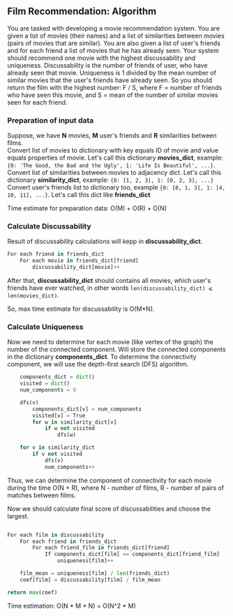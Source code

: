 ## Film Recommendation: Algorithm
You are tasked with developing a movie recommendation system. You are given a list of movies (their names) and a list of similarities between movies (pairs of movies that are similar). You are also given a list of user's friends and for each friend a list of movies that he has already seen. Your system should recommend one movie with the highest discussability and uniqueness. Discussability is the number of friends of user, who have already seen that movie. Uniqueness is 1 divided by the mean number of similar movies that the user's friends have already seen. So you should return the film with the highest number: F / S, where F = number of friends who have seen this movie, and S = mean of the number of similar movies seen for each friend.

### Preparation of input data
Suppose, we have __N__ movies, __M__ user's friends and __R__ similarities between films.  
Convert list of movies to dictionary with key equals ID of movie and value equals properties of movie. Let's call this dictionary __movies_dict__, example: `{0: 'The Good, the Bad and the Ugly', 1: 'Life Is Beautiful', ...}`.  
Convert list of similarities between movies to adjacency dict. Let's call this dictionary __similarity_dict__, example: `{0: [1, 2, 3], 1: [0, 2, 3], ...}`  
Convert user's friends list to dictionary too, example `{0: [0, 1, 3], 1: [4, 10, 11], ...}`. Let's call this dict like __friends_dict__  
  
  Time estimate for preparation data: O(M) + O(R) + O(N)

### Calculate Discussability
Result of discussability calculations will kepp in __discussability_dict__. 

```python
For each friend in friends_dict
    For each movie in friends_dict[friend]
        discussability_dict[movie]++
```
After that, __discussability_dict__ should contains all movies, which user's friends have ever watched, in other words `len(discussability_dict) ⩽ len(movies_dict)`.  
  
So, max time estimate for discussability is O(M*N).  

### Calculate Uniqueness
Now we need to determine for each movie (like vertex of the graph) the number of the connected component. Will store the connected components in the dictionary __components_dict__. To determine the connectivity component, we will use the depth-first search (DFS) algorithm.  
```python
    components_dict = dict()
    visited = dict()
    num_components = 0

    dfs(v)
        components_dict[v] = num_components
        visited[v] = True
        for w in similarity_dict[v]
            if w not visited
                dfs(w)

    for v in similarity_dict
        if v not visited
            dfs(v)
            num_components++
```
Thus, we can determine the component of connectivity for each movie during the time O(N + R), where N - number of films, R - number of pairs of matches between films.  
  
Now we should calculate final score of discussabilities and choose the largest.  
  
```python

For each film in discussability
    For each friend in friends_dict
        For each friend_film in friends_dict[friend]
            If components_dict[film] == components_dict[friend_film]
                uniqueness[film]++

    film_mean = uniqueness[film] / len(friends_dict)
    coef[film] = discussability[film] / film_mean

return max(coef)
```
  
Time estimation: O(N * M * N) = O(N^2 * M)  
